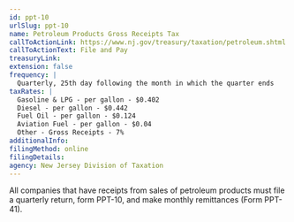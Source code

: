```yaml
---
id: ppt-10
urlSlug: ppt-10
name: Petroleum Products Gross Receipts Tax
callToActionLink: https://www.nj.gov/treasury/taxation/petroleum.shtml
callToActionText: File and Pay
treasuryLink:
extension: false
frequency: |
  Quarterly, 25th day following the month in which the quarter ends
taxRates: |
  Gasoline & LPG - per gallon - $0.402
  Diesel - per gallon - $0.442
  Fuel Oil - per gallon - $0.124
  Aviation Fuel - per gallon - $0.04
  Other - Gross Receipts - 7%
additionalInfo:
filingMethod: online
filingDetails:
agency: New Jersey Division of Taxation
---
```


All companies that have receipts from sales of petroleum products must file a quarterly return, form PPT-10, and make monthly remittances (Form PPT-41).

